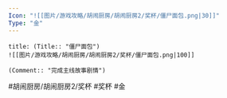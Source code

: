 ```yaml
---
Icon: "![[图片/游戏攻略/胡闹厨房/胡闹厨房2/奖杯/僵尸面包.png|30]]"
Type: "金"
---
```

```ad-common-gold-trophy
title: (Title:: "僵尸面包")
![[图片/游戏攻略/胡闹厨房/胡闹厨房2/奖杯/僵尸面包.png|100]]

(Comment:: "完成主线故事剧情")
```

#胡闹厨房/胡闹厨房2/奖杯 #奖杯 #金
